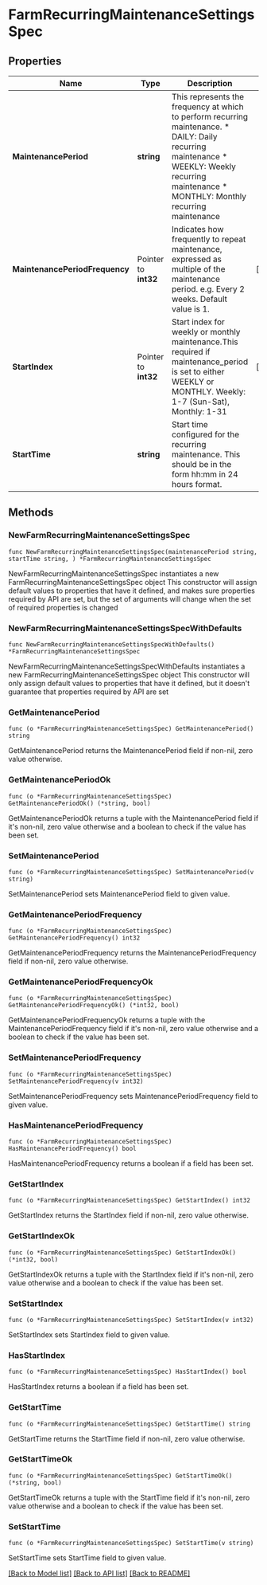 # FarmRecurringMaintenanceSettingsSpec

## Properties

Name | Type | Description | Notes
------------ | ------------- | ------------- | -------------
**MaintenancePeriod** | **string** | This represents the frequency at which to perform recurring maintenance. * DAILY: Daily recurring maintenance * WEEKLY: Weekly recurring maintenance * MONTHLY: Monthly recurring maintenance | 
**MaintenancePeriodFrequency** | Pointer to **int32** | Indicates how frequently to repeat maintenance, expressed as multiple of the maintenance period. e.g. Every 2 weeks. Default value is 1. | [optional] 
**StartIndex** | Pointer to **int32** | Start index for weekly or monthly maintenance.This required if maintenance_period is set to either WEEKLY or MONTHLY. Weekly: 1-7 (Sun-Sat), Monthly: 1-31 | [optional] 
**StartTime** | **string** | Start time configured for the recurring maintenance. This should be in the form hh:mm in 24 hours format. | 

## Methods

### NewFarmRecurringMaintenanceSettingsSpec

`func NewFarmRecurringMaintenanceSettingsSpec(maintenancePeriod string, startTime string, ) *FarmRecurringMaintenanceSettingsSpec`

NewFarmRecurringMaintenanceSettingsSpec instantiates a new FarmRecurringMaintenanceSettingsSpec object
This constructor will assign default values to properties that have it defined,
and makes sure properties required by API are set, but the set of arguments
will change when the set of required properties is changed

### NewFarmRecurringMaintenanceSettingsSpecWithDefaults

`func NewFarmRecurringMaintenanceSettingsSpecWithDefaults() *FarmRecurringMaintenanceSettingsSpec`

NewFarmRecurringMaintenanceSettingsSpecWithDefaults instantiates a new FarmRecurringMaintenanceSettingsSpec object
This constructor will only assign default values to properties that have it defined,
but it doesn't guarantee that properties required by API are set

### GetMaintenancePeriod

`func (o *FarmRecurringMaintenanceSettingsSpec) GetMaintenancePeriod() string`

GetMaintenancePeriod returns the MaintenancePeriod field if non-nil, zero value otherwise.

### GetMaintenancePeriodOk

`func (o *FarmRecurringMaintenanceSettingsSpec) GetMaintenancePeriodOk() (*string, bool)`

GetMaintenancePeriodOk returns a tuple with the MaintenancePeriod field if it's non-nil, zero value otherwise
and a boolean to check if the value has been set.

### SetMaintenancePeriod

`func (o *FarmRecurringMaintenanceSettingsSpec) SetMaintenancePeriod(v string)`

SetMaintenancePeriod sets MaintenancePeriod field to given value.


### GetMaintenancePeriodFrequency

`func (o *FarmRecurringMaintenanceSettingsSpec) GetMaintenancePeriodFrequency() int32`

GetMaintenancePeriodFrequency returns the MaintenancePeriodFrequency field if non-nil, zero value otherwise.

### GetMaintenancePeriodFrequencyOk

`func (o *FarmRecurringMaintenanceSettingsSpec) GetMaintenancePeriodFrequencyOk() (*int32, bool)`

GetMaintenancePeriodFrequencyOk returns a tuple with the MaintenancePeriodFrequency field if it's non-nil, zero value otherwise
and a boolean to check if the value has been set.

### SetMaintenancePeriodFrequency

`func (o *FarmRecurringMaintenanceSettingsSpec) SetMaintenancePeriodFrequency(v int32)`

SetMaintenancePeriodFrequency sets MaintenancePeriodFrequency field to given value.

### HasMaintenancePeriodFrequency

`func (o *FarmRecurringMaintenanceSettingsSpec) HasMaintenancePeriodFrequency() bool`

HasMaintenancePeriodFrequency returns a boolean if a field has been set.

### GetStartIndex

`func (o *FarmRecurringMaintenanceSettingsSpec) GetStartIndex() int32`

GetStartIndex returns the StartIndex field if non-nil, zero value otherwise.

### GetStartIndexOk

`func (o *FarmRecurringMaintenanceSettingsSpec) GetStartIndexOk() (*int32, bool)`

GetStartIndexOk returns a tuple with the StartIndex field if it's non-nil, zero value otherwise
and a boolean to check if the value has been set.

### SetStartIndex

`func (o *FarmRecurringMaintenanceSettingsSpec) SetStartIndex(v int32)`

SetStartIndex sets StartIndex field to given value.

### HasStartIndex

`func (o *FarmRecurringMaintenanceSettingsSpec) HasStartIndex() bool`

HasStartIndex returns a boolean if a field has been set.

### GetStartTime

`func (o *FarmRecurringMaintenanceSettingsSpec) GetStartTime() string`

GetStartTime returns the StartTime field if non-nil, zero value otherwise.

### GetStartTimeOk

`func (o *FarmRecurringMaintenanceSettingsSpec) GetStartTimeOk() (*string, bool)`

GetStartTimeOk returns a tuple with the StartTime field if it's non-nil, zero value otherwise
and a boolean to check if the value has been set.

### SetStartTime

`func (o *FarmRecurringMaintenanceSettingsSpec) SetStartTime(v string)`

SetStartTime sets StartTime field to given value.



[[Back to Model list]](../README.md#documentation-for-models) [[Back to API list]](../README.md#documentation-for-api-endpoints) [[Back to README]](../README.md)


